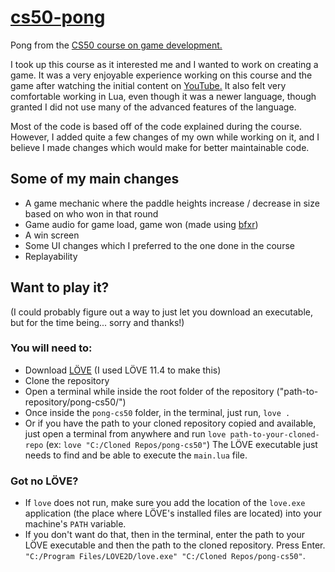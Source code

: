 # [cs50-pong](https://cs50.harvard.edu/games/2018/projects/0/pong/)
Pong from the [CS50 course on game development.](https://cs50.harvard.edu/games/2018/)

I took up this course as it interested me and I wanted to work on creating a game. It was a very enjoyable experience working on this course and the game after watching the initial content on [YouTube.](https://youtu.be/GfwpRU0cT10?list=PLhQjrBD2T383Vx9-4vJYFsJbvZ_D17Qzh) It also felt very comfortable working in Lua, even though it was a newer language, though granted I did not use many of the advanced features of the language.

Most of the code is based off of the code explained during the course. However, I added quite a few changes of my own while working on it, and I believe I made changes which would make for better maintainable code.

## Some of my main changes
- A game mechanic where the paddle heights increase / decrease in size based on who won in that round
- Game audio for game load, game won (made using [bfxr](https://www.bfxr.net/))
- A win screen
- Some UI changes which I preferred to the one done in the course
- Replayability

## Want to play it?
(I could probably figure out a way to just let you download an executable, but for the time being... sorry and thanks!)
### You will need to: 
- Download [LÖVE](https://love2d.org/) (I used LÖVE 11.4 to make this) 
- Clone the repository
- Open a terminal while inside the root folder of the repository ("path-to-repository/pong-cs50/")
- Once inside the `pong-cs50` folder, in the terminal, just run, `love .`
- Or if you have the path to your cloned repository copied and available, just open a terminal from anywhere and run `love path-to-your-cloned-repo` (ex: `love "C:/Cloned Repos/pong-cs50"`)
The LÖVE executable just needs to find and be able to execute the `main.lua` file.

### Got no LÖVE?
- If `love` does not run, make sure you add the location of the `love.exe` application (the place where LÖVE's installed files are located) into your machine's `PATH` variable. 
- If you don't want do that, then in the terminal, enter the path to your LÖVE executable and then the path to the cloned repository. Press Enter. 
`"C:/Program Files/LOVE2D/love.exe" "C:/Cloned Repos/pong-cs50"`.
